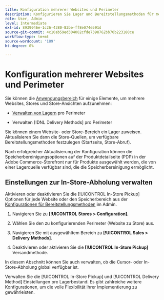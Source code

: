 ```yaml
---
title: Konfiguration mehrerer Websites und Perimeter
description: Konfigurieren Sie Lager und Bereitstellungsmethoden für mehrere Websites und Storebereiche.
role: User, Admin
level: Intermediate
exl-id: 8939046e-1c26-4380-83be-ff8e074e591d
source-git-commit: 4c10ab59ed304002cfde7398762bb70b223180ce
workflow-type: tm+mt
source-wordcount: '189'
ht-degree: 0%

---
```


# Konfiguration mehrerer Websites und Perimeter

Sie können die [Anwendungsbereich](https://docs.magento.com/user-guide/configuration/scope.html) für einige Elemente, um mehrere Websites, Stores und Store-Ansichten aufzunehmen:

- [Verwalten von Lagern](https://docs.magento.com/user-guide/catalog/inventory-stock.html) pro Perimeter

- Verwalten [!DNL Delivery Methods] pro Perimeter

Sie können einem Website- oder Store-Bereich ein Lager zuweisen. Aktualisieren Sie dann die Store-Quellen, um verfügbare Bereitstellungsmethoden festzulegen (Startseite, Store-Abruf).

Nach erfolgreicher Aktualisierung der Konfiguration können die Speicherbereinigungsoptionen auf der Produktdetailseite (PDP) in der Adobe Commerce-Storefront nur für Produkte ausgewählt werden, die von einer Lagerquelle verfügbar sind, die die Speicherbereinigung ermöglicht.

## Einstellungen zur In-Store-Abholung verwalten

Aktivieren oder deaktivieren Sie die [!UICONTROL In-Store Pickup] Optionen für jede Website oder den Speicherbereich aus der [Konfigurationen für Bereitstellungsmethoden](enable-general.md#delivery-methods) im Admin.

1. Navigieren Sie zu **[!UICONTROL Stores > Configuration]**.

1. Wählen Sie den zu konfigurierenden Perimeter (Website zu Store) aus.

1. Navigieren Sie mit ausgewähltem Bereich zu **[!UICONTROL Sales > Delivery Methods]**.

1. Deaktivieren oder aktivieren Sie die **[!UICONTROL In-Store Pickup]** Versandmethode.

In diesem Abschnitt können Sie auch verwalten, ob die Cursor- oder In-Store-Abholung global verfügbar ist.

Verwalten Sie die [!UICONTROL In-Store Pickup] und [!UICONTROL Delivery Method] Einstellungen pro Lagerbestand. Es gibt zahlreiche weitere Konfigurationen, um die volle Flexibilität Ihrer Implementierung zu gewährleisten.
